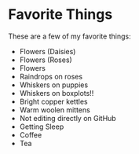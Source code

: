 # Favorite Things

These are a few of my favorite things:

- Flowers (Daisies)
- Flowers (Roses)
- Flowers
- Raindrops on roses
- Whiskers on puppies
- Whiskers on boxplots!!
- Bright copper kettles
- Warm woolen mittens
- Not editing directly on GitHub
- Getting Sleep
- Coffee
- Tea

